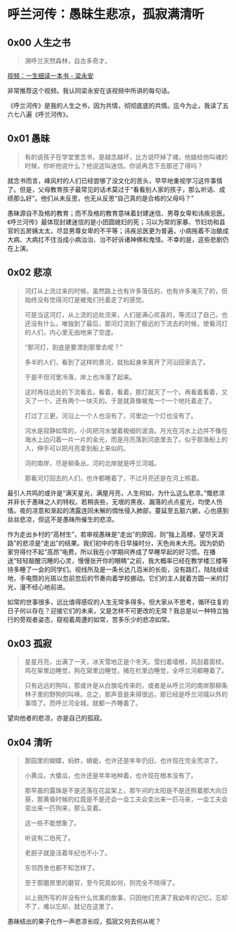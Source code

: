 # 呼兰河传：愚昧生悲凉，孤寂满清听

## 0x00 人生之书

> 溯呼兰天然森林，自古多奇才。

[视频：一生细读一本书 - 梁永安](https://www.bilibili.com/video/BV12V411J7Xw)

非常推荐这个视频。我认同梁永安在该视频中所讲的每句话。

《呼兰河传》是我的人生之书，因为共情，彻彻底底的共情。迄今为止，我读了五六七八遍《呼兰河传》。

## 0x01 愚昧

> 有的说孩子在学堂里念书，是越念越坏，比方说吓掉了魂，他娘给他叫魂的时候，你听他说什么？他说这叫迷信。你说再念下去那还了得吗？

就念书而言，嵊风村的人们已经尝够了没文化的苦头，早早地重视学习这件事情了。但是，父母教育孩子最常见的话术莫过于“看看别人家的孩子，那么听话、成绩那么好”。他们从未反思，也无从反思“自己真的是合格的父母吗？”

愚昧源自不及格的教育；而不及格的教育意味着封建迷信、男尊女卑和讳疾忌医。《呼兰河传》最体现封建迷信的是小团圆媳妇的死；习以为常的家暴、节妇坊和县官的五房姨太太，尽显男尊女卑的不平等；讳疾忌医更为普遍，小病拖着不治酿成大病、大病扛不住当成小病治治、治不好诉诸神佛和鬼怪。不幸的是，这些悲剧仍在上演。

## 0x02 悲凉

> 河灯从上流过来的时候，虽然路上也有许多落伍的，也有许多淹灭了的，但始终没有觉得河灯是被鬼们托着走了的感觉。
> 
> 可是当这河灯，从上流的远处流来，人们是满心欢喜的，等流过了自己，也还没有什么，唯独到了最后，那河灯流到了极远的下流去的时候，使看河灯的人们，内心里无由地来了空虚。
> 
> “那河灯，到底是要漂到那里去呢？”
> 
> 多半的人们，看到了这样的景况，就抬起身来离开了河沿回家去了。
> 
> 于是不但河里冷落，岸上也冷落了起来。
> 
> 这时再往远处的下流看去，看着，看着，那灯就灭了一个。再看着看着，又灭了一个，还有两个一块灭的。于是就真像被鬼一个一个地托着走了。
> 
> 打过了三更，河沿上一个人也没有了，河里边一个灯也没有了。
> 
> 河水是寂静如常的，小风把河水皱着极细的波浪。月光在河水上边并不像在海水上边闪着一片一片的金光，而是月亮落到河底里去了。似乎那渔船上的人，伸手可以把月亮拿到船上来似的。
> 
> 河的南岸，尽是柳条丛，河的北岸就是呼兰河城。
> 
> 那看河灯回去的人们，也许都睡着了，不过月亮还是在河上照着。

最引人共鸣的或许是“满天星光，满屋月亮，人生何如，为什么这么悲凉。”慨悲凉并非长于愚昧之人的特权。若稍丧些，无垠的黑夜、漏落的点点星光，均使人伤情。夜的凉意和渐起的清露连同未解的惆怅侵入肺部，蔓延至五脏六腑，心也感到丝丝悲凉，但这不是愚昧所催生的悲凉。

作为走出乡村的“高材生”，若审视愚昧是“走出”的原因，则“独上高楼，望尽天涯路”的悲凉是“走出”的结果。我们初中的冬日早操时分，天色尚未大亮。因为奶奶家穷得付不起“高昂”电费，所以我在小学期间养成了早睡早起的好习惯。在播送“轻轻敲醒沉睡的心灵，慢慢张开你的眼睛”之前，我大概率已经在教学楼三楼等待多睡了一会的同学们。视线所及是一条长达几百米的长街，没有路灯。陆陆续续地，手电筒的光斑以忽前忽后的节奏向着学校挪动。它们的主人就着方圆一米的灯光，漫不经心地前进。

如常的世事很多，远比值得感叹的人生无常多得多。但大家从不思考，循环往复的日子何以存在？迎接它们的未来，又是怎样不可更改的无常？我总是以一种特立独行的旁观者姿态，窥视着周遭的如常，苦多乐少的悲凉如常。

## 0x03 孤寂

> 星星月亮，出满了一天，冰天雪地正是个冬天。雪扫着墙根，风刮着窗棂。鸡在架里边睡觉，狗在窝里边睡觉，猪在栏里边睡觉，全呼兰河都睡着了。
> 
> 只有远远的狗叫，那或许是从白旗屯传来的，或者是从呼兰河的南岸那柳条林子里的野狗的叫唤。总之，那声音是来得很远，那已经是呼兰河城以外的事情了。而呼兰河全城，就都一齐睡着了。

望向他者的悲凉，亦是自己的孤寂。

## 0x04 清听

> 那园里的蝴蝶，蚂蚱，蜻蜓，也许还是年年仍旧，也许现在完全荒凉了。
> 
> 小黄瓜，大倭瓜，也许还是年年地种着，也许现在根本没有了。
> 
> 那早晨的露珠是不是还落在花盆架上，那午间的太阳是不是还照着那大向日葵，那黄昏时候的红霞是不是还会一会工夫会变出来一匹马来，一会工夫会变出来一匹狗来，那么变着。
> 
> 这一些不能想象了。
> 
> 听说有二伯死了。
> 
> 老厨子就是活着年纪也不小了。
> 
> 东邻西舍也都不知怎样了。
> 
> 至于那磨房里的磨官，至今究竟如何，则完全不晓得了。
> 
> 以上我所写的并没有什么优美的故事，只因他们充满了我幼年的记忆，忘却不了，难以忘却，就记在这里了。

愚昧结出的果子化作一声悲凉长叹，孤寂又何去何从呢？